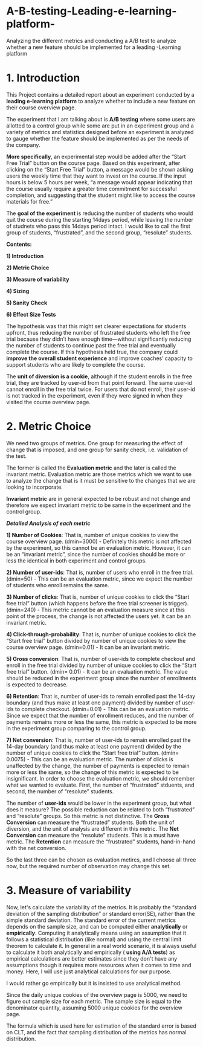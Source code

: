 # A-B-testing-Leading-e-learning-platform-
Analyzing the different metrics and conducting a A/B test to analyze whether a new feature should be implemented for a leading -Learning platform

# **1. Introduction**

This Project contains a detailed report about an experiment conducted by a **leading e-learning platform** to analyze whether to include a new feature on their course overview page.

The experiment that I am talking about is **A/B testing** where some users are allotted to a control group while some are put in an experiment group and a variety of metrics and statistics designed before an experiment is analyzed to gauge whether the feature should be implemented as per the needs of the company.

**More specifically**, an experimental step would be added after the “Start Free Trial” button on the course page. Based on this experiment, after clicking on the “Start Free Trial” button, a message would be shown asking users the weekly time that they want to invest on the course. If the input hours is below 5 hours per week, “a message would appear indicating that the course usually require a greater time commitment for successful completion, and suggesting that the student might like to access the course materials for free.”

The **goal of the experiment** is reducing the number of students who would quit the course during the starting 14days period, while leaving the number of studnets who pass this 14days period intact. I would like to call the first group of students, “frustrated”, and the second group, “resolute” students.

**Contents:**

**1) Introduction**

**2) Metric Choice**

**3) Measure of variability**

**4) Sizing**

**5) Sanity Check**

**6) Effect Size Tests**


The hypothesis was that this might set clearer expectations for students upfront, thus reducing the number of frustrated students who left the free trial because they didn’t have enough time—without significantly reducing the number of students to continue past the free trial and eventually complete the course. If this hypothesis held true, the company could **improve the overall student experience** and improve coaches’ capacity to support students who are likely to complete the course.

The **unit of diversion is a cookie**, although if the student enrolls in the free trial, they are tracked by user-id from that point forward. The same user-id cannot enroll in the free trial twice. For users that do not enroll, their user-id is not tracked in the experiment, even if they were signed in when they visited the course overview page.


# **2. Metric Choice**


We need two groups of metrics. One group for measuring the effect of change that is imposed, and one group for sanity check, i.e. validation of the test.

The former is called the **Evaluation metric** and the later is called the invariant metric. Evaluation metric are those metrics which we want to use to analyze the change that is it must be sensitive to the changes that we are looking to incorporate.

**Invariant metric** are in general expected to be robust and not change and therefore we expect invariant metric to be same in the experiment and the control group.

***Detailed Analysis of each metric***

**1) Number of Cookies**: That is, number of unique cookies to view the course overview page. (dmin=3000) - Definitely this metric is not affected by the experiment, so this cannot be an evaluation metric. However, it can be an “invariant metric”, since the number of cookies should be more or less the identical in both experiment and control groups.

**2) Number of user-ids**: That is, number of users who enroll in the free trial. (dmin=50) - This can be an evaluation metric, since we expect the number of students who enroll remains the same.

**3) Number of clicks**: That is, number of unique cookies to click the “Start free trial” button (which happens before the free trial screener is trigger). (dmin=240) - This metric cannot be an evaluation measure since at this point of the process, the change is not affected the users yet. It can be an invariant metric.

**4) Click-through-probability**: That is, number of unique cookies to click the “Start free trial” button divided by number of unique cookies to view the course overview page. (dmin=0.01) - It can be an invariant metric.

**5) Gross conversion**: That is, number of user-ids to complete checkout and enroll in the free trial divided by number of unique cookies to click the “Start free trial” button. (dmin= 0.01) - It can be an evaluation metric. The value should be reduced in the experiment group since the number of enrollments is expected to decrease.

**6) Retention**: That is, number of user-ids to remain enrolled past the 14-day boundary (and thus make at least one payment) divided by number of user-ids to complete checkout. (dmin=0.01) - This can be an evaluation metric. Since we expect that the number of enrollment reduces, and the number of payments remains more or less the same, this metric is expected to be more in the experiment group comparing to the control group.

**7) Net conversion**: That is, number of user-ids to remain enrolled past the 14-day boundary (and thus make at least one payment) divided by the number of unique cookies to click the “Start free trial” button. (dmin= 0.0075) - This can be an evaluation metric. The number of clicks is unaffected by the change, the number of payments is expected to remain more or less the same, so the change of this metric is expected to be insignificant.
In order to choose the evaluation metric, we should remember what we wanted to evaluate. First, the number of “frustrated” stduents, and second, the number of “resolute” students.

The number of **user-ids** would be lower in the experiment group, but what does it measure? The possible reduction can be related to both “frustrated” and “resolute” groups. So this metric is not distinctive. The **Gross Conversion** can measure the “frustrated” students. Both the unit of diversion, and the unit of analysis are different in this metric. The **Net Conversion** can measure the “resolute” students. This is a must have metric. The **Retention** can measure the “frustrated” students, hand-in-hand with the net conversion.

So the last three can be chosen as evaluation metircs, and I choose all three now, but the required number of observation may change this set.

# **3. Measure of variability**

Now, let's calculate the variability of the metrics. It is probably the “standard deviation of the sampling distribution” or standard error(SE), rather than the simple standard deviation. The standard error of the current metrics depends on the sample size, and can be computed either **analytically** or **empirically**. Computing it analytically means using an assumption that it follows a statistical distribution (like normal) and using the central limit theorem to calculate it. In general in a real world scenario, it is always useful to calculate it both analytically and empirically ( **using A/A tests**) as empirical calculations are better estimates since they don't have any assumptions though it requires more resources when it comes to time and money. Here, I will use just analytical calculations for our purpose.


I would rather go empirically but it is insisted to use analytical method.

Since the daily unique cookies of the overview page is 5000, we need to figure out sample size for each metric. The sample size is equal to the denominator quantity, assuming 5000 unique cookies for the overview page.

The formula which is used here for estimation of the standard error is based on CLT, and the fact that sampling distribution of the metrics has normal distribution.







